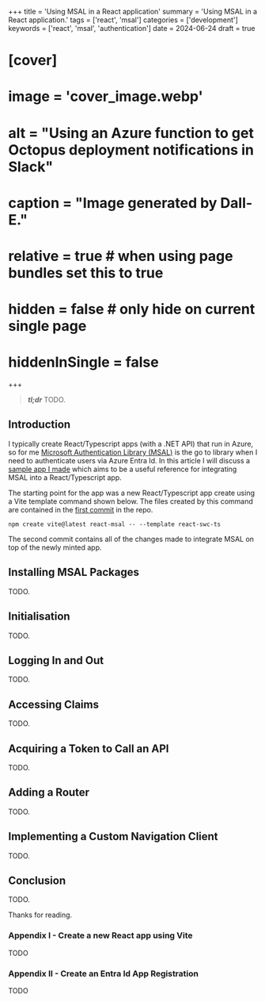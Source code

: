 +++
title = 'Using MSAL in a React application'
summary = 'Using MSAL in a React application.'
tags = ['react', 'msal']
categories = ['development']
keywords = ['react', 'msal', 'authentication']
date = 2024-06-24
draft = true
# [cover]
#     image = 'cover_image.webp'
#     alt = "Using an Azure function to get Octopus deployment notifications in Slack"
#     caption = "Image generated by Dall-E."
#     relative = true # when using page bundles set this to true
#     hidden = false # only hide on current single page
#     hiddenInSingle = false
+++

> _**tl;dr**_ TODO.

## Introduction

I typically create React/Typescript apps (with a .NET API) that run in Azure, so for me [Microsoft Authentication Library (MSAL)](https://learn.microsoft.com/en-us/entra/identity-platform/msal-overview) is the go to library when I need to authenticate users via Azure Entra Id. In this article I will discuss a [sample app I made](https://github.com/pm7y/React-MSAL-Example) which aims to be a useful reference for integrating MSAL into a React/Typescript app.

The starting point for the app was a new React/Typescript app create using a Vite template command shown below. The files created by this command are contained in the [first commit](https://github.com/pm7y/React-MSAL-Example/commit/af0c46e1da4a71b1b27041bf7647ea9074820820) in the repo.

```
npm create vite@latest react-msal -- --template react-swc-ts
```

The second commit contains all of the changes made to integrate MSAL on top of the newly minted app.

## Installing MSAL Packages

TODO.

## Initialisation

TODO.

## Logging In and Out

TODO.

## Accessing Claims

TODO.

## Acquiring a Token to Call an API

TODO.

## Adding a Router

TODO.

## Implementing a Custom Navigation Client

TODO.

## Conclusion

TODO.

Thanks for reading.

### Appendix I - Create a new React app using Vite

TODO 

### Appendix II - Create an Entra Id App Registration

TODO 